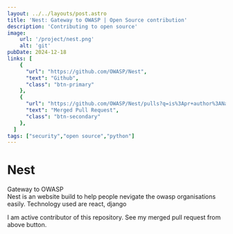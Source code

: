 ```yaml
---
layout: ../../layouts/post.astro
title: 'Nest: Gateway to OWASP | Open Source contribution'
description: 'Contributing to open source'
image: 
    url: '/project/nest.png'
    alt: 'git'
pubDate: 2024-12-18
links: [
    {
      "url": "https://github.com/OWASP/Nest",
      "text": "Github",
      "class": "btn-primary"
    },
    {
      "url": "https://github.com/OWASP/Nest/pulls?q=is%3Apr+author%3ANaveen-Pal+is%3Amerged",
      "text": "Merged Pull Request",
      "class": "btn-secondary"
    },
  ]
tags: ["security","open source","python"]
---
```


# Nest
Gateway to OWASP
<br>
Nest is an website build to help people nevigate the owasp organisations easily. Technology used are react, django

I am active contributor of this repository. See my merged pull request from above button.